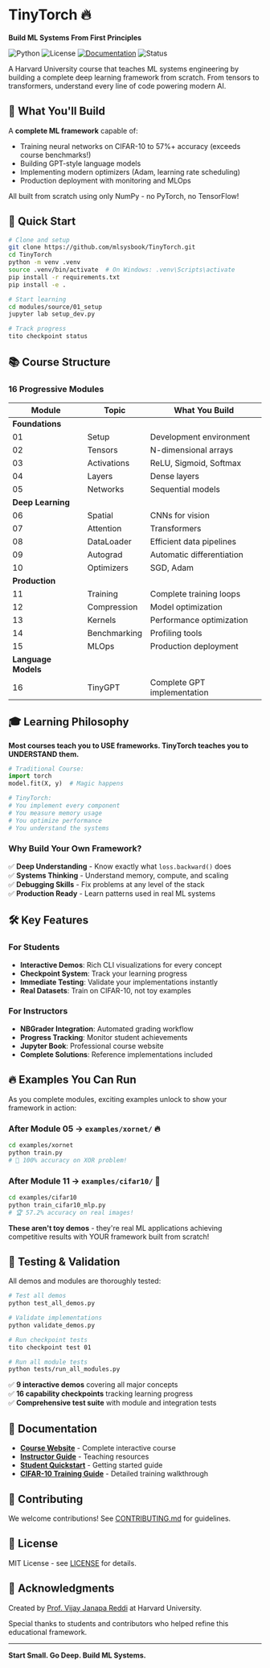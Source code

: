 # TinyTorch 🔥

**Build ML Systems From First Principles**

![Python](https://img.shields.io/badge/python-3.8+-blue.svg)
![License](https://img.shields.io/badge/license-MIT-green.svg)
[![Documentation](https://img.shields.io/badge/docs-jupyter_book-orange.svg)](https://mlsysbook.github.io/TinyTorch/)
![Status](https://img.shields.io/badge/status-active-success.svg)

A Harvard University course that teaches ML systems engineering by building a complete deep learning framework from scratch. From tensors to transformers, understand every line of code powering modern AI.

## 🎯 What You'll Build

A **complete ML framework** capable of:
- Training neural networks on CIFAR-10 to 57%+ accuracy (exceeds course benchmarks!)
- Building GPT-style language models  
- Implementing modern optimizers (Adam, learning rate scheduling)
- Production deployment with monitoring and MLOps

All built from scratch using only NumPy - no PyTorch, no TensorFlow!

## 🚀 Quick Start

```bash
# Clone and setup
git clone https://github.com/mlsysbook/TinyTorch.git
cd TinyTorch
python -m venv .venv
source .venv/bin/activate  # On Windows: .venv\Scripts\activate
pip install -r requirements.txt
pip install -e .

# Start learning
cd modules/source/01_setup
jupyter lab setup_dev.py

# Track progress
tito checkpoint status
```

## 📚 Course Structure

### **16 Progressive Modules**

| Module | Topic | What You Build |
|--------|-------|----------------|
| **Foundations** | | |
| 01 | Setup | Development environment |
| 02 | Tensors | N-dimensional arrays |
| 03 | Activations | ReLU, Sigmoid, Softmax |
| 04 | Layers | Dense layers |
| 05 | Networks | Sequential models |
| **Deep Learning** | | |
| 06 | Spatial | CNNs for vision |
| 07 | Attention | Transformers |
| 08 | DataLoader | Efficient data pipelines |
| 09 | Autograd | Automatic differentiation |
| 10 | Optimizers | SGD, Adam |
| **Production** | | |
| 11 | Training | Complete training loops |
| 12 | Compression | Model optimization |
| 13 | Kernels | Performance optimization |
| 14 | Benchmarking | Profiling tools |
| 15 | MLOps | Production deployment |
| **Language Models** | | |
| 16 | TinyGPT | Complete GPT implementation |

## 🎓 Learning Philosophy

**Most courses teach you to USE frameworks. TinyTorch teaches you to UNDERSTAND them.**

```python
# Traditional Course:
import torch
model.fit(X, y)  # Magic happens

# TinyTorch:
# You implement every component
# You measure memory usage
# You optimize performance
# You understand the systems
```

### Why Build Your Own Framework?

✅ **Deep Understanding** - Know exactly what `loss.backward()` does  
✅ **Systems Thinking** - Understand memory, compute, and scaling  
✅ **Debugging Skills** - Fix problems at any level of the stack  
✅ **Production Ready** - Learn patterns used in real ML systems  

## 🛠️ Key Features

### For Students
- **Interactive Demos**: Rich CLI visualizations for every concept
- **Checkpoint System**: Track your learning progress
- **Immediate Testing**: Validate your implementations instantly
- **Real Datasets**: Train on CIFAR-10, not toy examples

### For Instructors
- **NBGrader Integration**: Automated grading workflow
- **Progress Tracking**: Monitor student achievements
- **Jupyter Book**: Professional course website
- **Complete Solutions**: Reference implementations included

## 🔥 Examples You Can Run

As you complete modules, exciting examples unlock to show your framework in action:

### **After Module 05** → `examples/xornet/` 🔥
```bash
cd examples/xornet
python train.py
# 🎯 100% accuracy on XOR problem!
```

### **After Module 11** → `examples/cifar10/` 🎯  
```bash
cd examples/cifar10
python train_cifar10_mlp.py
# 🏆 57.2% accuracy on real images!
```

**These aren't toy demos** - they're real ML applications achieving competitive results with YOUR framework built from scratch!

## 🧪 Testing & Validation

All demos and modules are thoroughly tested:

```bash
# Test all demos
python test_all_demos.py

# Validate implementations  
python validate_demos.py

# Run checkpoint tests
tito checkpoint test 01

# Run all module tests
python tests/run_all_modules.py
```

✅ **9 interactive demos** covering all major concepts  
✅ **16 capability checkpoints** tracking learning progress  
✅ **Comprehensive test suite** with module and integration tests  

## 📖 Documentation

- **[Course Website](https://mlsysbook.github.io/TinyTorch/)** - Complete interactive course
- **[Instructor Guide](docs/INSTRUCTOR_GUIDE.md)** - Teaching resources  
- **[Student Quickstart](docs/STUDENT_QUICKSTART.md)** - Getting started guide
- **[CIFAR-10 Training Guide](docs/cifar10-training-guide.md)** - Detailed training walkthrough

## 🤝 Contributing

We welcome contributions! See [CONTRIBUTING.md](CONTRIBUTING.md) for guidelines.

## 📄 License

MIT License - see [LICENSE](LICENSE) for details.

## 🙏 Acknowledgments

Created by [Prof. Vijay Janapa Reddi](https://vijay.seas.harvard.edu) at Harvard University.

Special thanks to students and contributors who helped refine this educational framework.

---

**Start Small. Go Deep. Build ML Systems.**